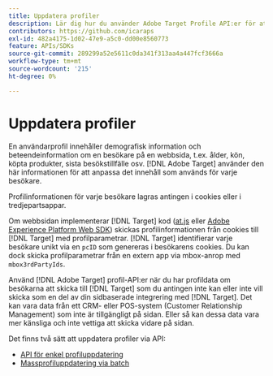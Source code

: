 ```yaml
---
title: Uppdatera profiler
description: Lär dig hur du använder Adobe Target Profile API:er för att skicka besöksdata till [!DNL Target].
contributors: https://github.com/icaraps
exl-id: 482a4175-1d02-47e9-a5c0-dd00e8560773
feature: APIs/SDKs
source-git-commit: 289299a52e5611c0da341f313aa4a447fcf3666a
workflow-type: tm+mt
source-wordcount: '215'
ht-degree: 0%

---
```


# Uppdatera profiler

En användarprofil innehåller demografisk information och beteendeinformation om en besökare på en webbsida, t.ex. ålder, kön, köpta produkter, sista besökstillfälle osv. [!DNL Adobe Target] använder den här informationen för att anpassa det innehåll som används för varje besökare.

Profilinformationen för varje besökare lagras antingen i cookies eller i tredjepartsappar.

Om webbsidan implementerar [!DNL Target] kod ([at.js](/help/dev/implement/client-side/atjs/how-atjs-works/overview.md) eller [Adobe Experience Platform Web SDK](/help/dev/implement/client-side/aep-web-sdk.md)) skickas profilinformationen från cookies till [!DNL Target] med profilparametrar. [!DNL Target] identifierar varje besökare unikt via en `pcID` som genereras i besökarens cookies. Du kan dock skicka profilparametrar från en extern app via mbox-anrop med `mbox3rdPartyIds`.

Använd [!DNL Adobe Target] profil-API:er när du har profildata om besökarna att skicka till [!DNL Target] som du antingen inte kan eller inte vill skicka som en del av din sidbaserade integrering med [!DNL Target]. Det kan vara data från ett CRM- eller POS-system (Customer Relationship Management) som inte är tillgängligt på sidan. Eller så kan dessa data vara mer känsliga och inte vettiga att skicka vidare på sidan.

Det finns två sätt att uppdatera profiler via API:

* [API för enkel profiluppdatering](/help/dev/administer/profile-api/profile-single-api.md)
* [Massprofiluppdatering via batch](/help/dev/administer/profile-api/profile-bulk-api.md)
